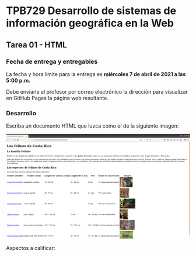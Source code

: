 # TPB729 Desarrollo de sistemas de información geográfica en la Web
## Tarea 01 - HTML

### Fecha de entrega y entregables
La fecha y hora límite para la entrega es **miércoles 7 de abril de 2021 a las 5:00 p.m.**

Debe enviarle al profesor por correo electrónico la dirección para visualizar en GitHub Pages la página web resultante.

### Desarrollo
Escriba un documento HTML que luzca como el de la siguiente imagen:

<img src="img/tarea01.png">

Aspectos a calificar:

